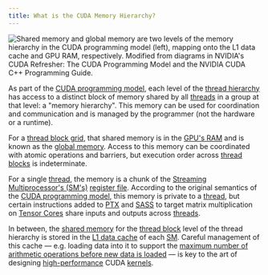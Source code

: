 ```yaml
---
title: What is the CUDA Memory Hierarchy?
---
```


![[Shared memory](/gpu-glossary/device-software/shared-memory) and [global memory](/gpu-glossary/device-software/global-memory) are two levels of the memory hierarchy in the [CUDA programming model](/gpu-glossary/device-software/cuda-programming-model) (left), mapping onto the [L1 data cache](/gpu-glossary/device-hardware/l1-data-cache) and [GPU RAM](/gpu-glossary/device-hardware/gpu-ram), respectively. Modified from diagrams in NVIDIA's [CUDA Refresher: The CUDA Programming Model](https://developer.nvidia.com/blog/cuda-refresher-cuda-programming-model/) and the NVIDIA [CUDA C++ Programming Guide](https://docs.nvidia.com/cuda/cuda-c-programming-guide/index.html#programming-model).](themed-image://cuda-programming-model.svg)

As part of the
[CUDA programming model](/gpu-glossary/device-software/cuda-programming-model),
each level of the
[thread hierarchy](/gpu-glossary/device-software/thread-hierarchy) has access to
a distinct block of memory shared by all
[threads](/gpu-glossary/device-software/thread) in a group at that level: a
"memory hierarchy". This memory can be used for coordination and communication
and is managed by the programmer (not the hardware or a runtime).

For a [thread block grid](/gpu-glossary/device-software/thread-block-grid), that
shared memory is in the [GPU's RAM](/gpu-glossary/device-hardware/gpu-ram) and
is known as the [global memory](/gpu-glossary/device-software/global-memory).
Access to this memory can be coordinated with atomic operations and barriers,
but execution order across
[thread blocks](/gpu-glossary/device-software/thread-block) is indeterminate.

For a single [thread](/gpu-glossary/device-software/thread), the memory is a
chunk of the
[Streaming Multiprocessor's (SM's)](/gpu-glossary/device-hardware/streaming-multiprocessor)
[register file](/gpu-glossary/device-hardware/register-file). According to the
original semantics of the
[CUDA programming model](/gpu-glossary/device-software/cuda-programming-model),
this memory is private to a [thread](/gpu-glossary/device-software/thread), but
certain instructions added to
[PTX](/gpu-glossary/device-software/parallel-thread-execution) and
[SASS](/gpu-glossary/device-software/streaming-assembler) to target matrix
multiplication on [Tensor Cores](/gpu-glossary/device-hardware/tensor-core)
share inputs and outputs across [threads](/gpu-glossary/device-software/thread).

In between, the [shared memory](/gpu-glossary/device-software/shared-memory) for
the [thread block](/gpu-glossary/device-software/thread-block) level of the
thread hierarchy is stored in the
[L1 data cache](/gpu-glossary/device-hardware/l1-data-cache) of each
[SM](/gpu-glossary/device-hardware/streaming-multiprocessor). Careful management
of this cache — e.g. loading data into it to support the
[maximum number of arithmetic operations before new data is loaded](/gpu-glossary/perf/arithmetic-intensity)
— is key to the art of designing [high-performance](/gpu-glossary/perf) CUDA
[kernels](/gpu-glossary/device-software/kernel).
